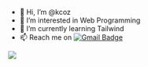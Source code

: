 - 👋 Hi, I’m @kcoz
- 👀 I’m interested in Web Programming
- 🌱 I’m currently learning Tailwind
- 📫 Reach me on [![Gmail Badge](https://img.shields.io/badge/-wecitra49@gmail.com-c14438?style=flat-square&logo=Gmail&logoColor=white&link=mailto:wecitra49@gmail.com)](mailto:wecitra49@gmail.com) 

<!---
kcoz/kcoz is a ✨ special ✨ repository because its `README.md` (this file) appears on your GitHub profile.
You can click the Preview link to take a look at your changes.
--->

<img src = "https://github-readme-stats.vercel.app/api/top-langs/?username=kcoz&layout=compact">
 
 
